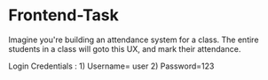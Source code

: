 # Frontend-Task
Imagine you're building an attendance system for a class. The entire students in a class will goto this UX, and mark their attendance.

Login Credentials : 
                   1) Username= user
                   2) Password=123
